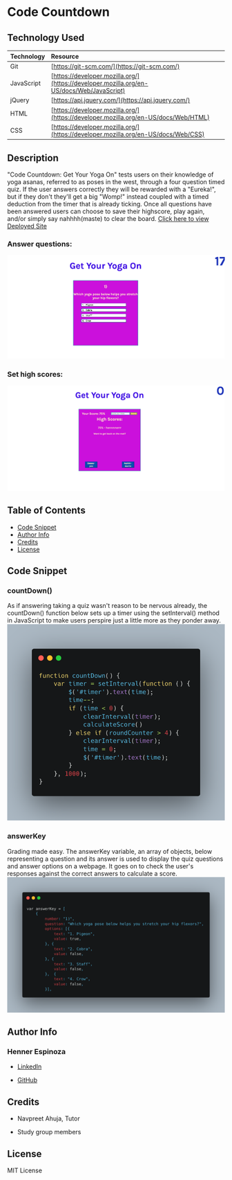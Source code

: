 # Code Countdown

## Technology Used 

|Technology | Resource |
|-----|:-----------|
| Git | [https://git-scm.com/](https://git-scm.com/)  
| JavaScript | [https://developer.mozilla.org/](https://developer.mozilla.org/en-US/docs/Web/JavaScript) |
| jQuery | [https://api.jquery.com/](https://api.jquery.com/) |
| HTML |[https://developer.mozilla.org/](https://developer.mozilla.org/en-US/docs/Web/HTML)|
|CSS | [https://developer.mozilla.org/](https://developer.mozilla.org/en-US/docs/Web/CSS)|

## Description

"Code Countdown: Get Your Yoga On" tests users on their knowledge of yoga asanas, referred to as poses in the west, through a four question timed quiz. If the user answers correctly they will be rewarded with a "Eureka!", but if they don't they'll get a big "Womp!" instead coupled with a timed deduction from the timer that is already ticking. Once all questions have been answered users can choose to save their highscore, play again, and/or simply say nahhhh(maste) to clear the board.
[Click here to view Deployed Site](https://justhenner.github.io/get-me-a-password/)

### Answer questions:
![Alt text](./assets/question.png)

### Set high scores:
![Alt text](./assets/highscore.png)

## Table of Contents
* [Code Snippet](#code-snippet)
* [Author Info](#author-info)
* [Credits](#credits)
* [License](#license)

## Code Snippet

### countDown() 
As if answering taking a quiz wasn't reason to be nervous already, the countDown() function below sets up a timer using the setInterval() method in JavaScript to make users perspire just a little more as they ponder away.
![Alt text](./assets/carbon%20(4).png)

### answerKey
Grading made easy. The answerKey variable, an array of objects, below representing a question and its answer is used to display the quiz questions and answer options on a webpage. It goes on to check the user's responses against the correct answers to calculate a score.
![Alt text](./assets/carbon%20(5).png)

## Author Info

### Henner Espinoza

* [LinkedIn](https://www.linkedin.com/in/hennerespinoza)

* [GitHub](https://github.com/justhenner)

## Credits

* Navpreet Ahuja, Tutor

* Study group members

## License

MIT License

